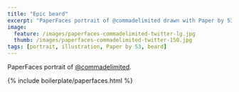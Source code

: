 ```yaml
---
title: "Epic beard"
excerpt: "PaperFaces portrait of @commadelimited drawn with Paper by 53 on an iPad."
image: 
  feature: /images/paperfaces-commadelimited-twitter-lg.jpg
  thumb: /images/paperfaces-commadelimited-twitter-150.jpg
tags: [portrait, illustration, Paper by 53, beard]
---
```


PaperFaces portrait of [@commadelimited](http://twitter.com/commadelimited).

{% include boilerplate/paperfaces.html %}